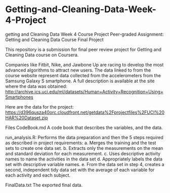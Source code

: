 # Getting-and-Cleaning-Data-Week-4-Project
getting and Cleaning Data Week 4 Course Project
Peer-graded Assignment: Getting and Cleaning Data Course Final Project

This repository is a submission for final peer review project for Getting and Cleaning Data course on Coursera.

Companies like Fitbit, Nike, and Jawbone Up are racing to develop the most advanced algorithms to attract new users. The data linked to from the course website represent data collected from the accelerometers from the Samsung Galaxy S smartphone. A full description is available at the site where the data was obtained: http://archive.ics.uci.edu/ml/datasets/Human+Activity+Recognition+Using+Smartphones

Here are the data for the project: https://d396qusza40orc.cloudfront.net/getdata%2Fprojectfiles%2FUCI%20HAR%20Dataset.zip

Files CodeBook.md A code book that describes the variables, and the data.

run_analysis.R: Performs the data preparation and then the 5 steps required as described in project requirements: a. Merges the training and the test sets to create one data set. b. Extracts only the measurements on the mean and standard deviation for each measurement. c. Uses descriptive activity names to name the activities in the data set d. Appropriately labels the data set with descriptive variable names. e. From the data set in step 4, creates a second, independent tidy data set with the average of each variable for each activity and each subject.

FinalData.txt The exported final data.
